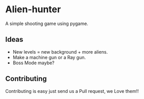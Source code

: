 Alien-hunter
============

A simple shooting game using pygame.

Ideas
-----

* New levels = new background + more aliens.
* Make a machine gun or a Ray gun.
* Boss Mode maybe?


Contributing
------------

Contributing is easy just send us a Pull request, we Love them!!
